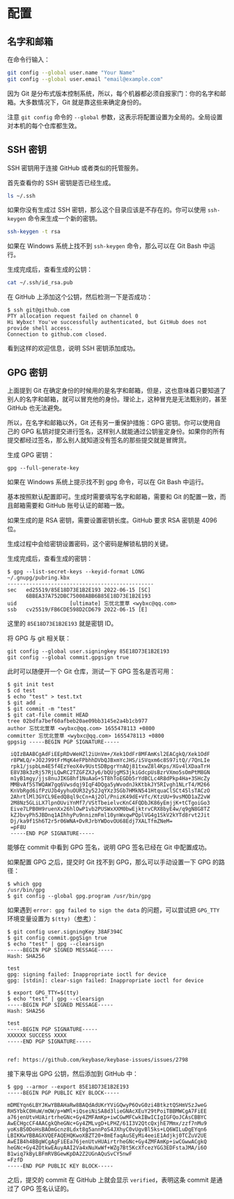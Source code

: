 # 配置

## 名字和邮箱

在命令行输入：

```bash
git config --global user.name "Your Name"
git config --global user.email "email@example.com"
```

因为 Git 是分布式版本控制系统，所以，每个机器都必须自报家门：你的名字和邮箱。大多数情况下，Git 就是靠这些来确定身份的。

注意 `git config` 命令的 `--global` 参数，这表示将配置设置为全局的。全局设置对本机的每个仓库都生效。

## SSH 密钥

SSH 密钥用于连接 GitHub 或者类似的托管服务。

首先查看你的 SSH 密钥是否已经生成。

```bash
ls ~/.ssh
```

如果你没有生成过 SSH 密钥，那么这个目录应该是不存在的。你可以使用 `ssh-keygen` 命令来生成一个新的密钥。

```bash
ssh-keygen -t rsa
```

如果在 Windows 系统上找不到 `ssh-keygen` 命令，那么可以在 Git Bash 中运行。

生成完成后，查看生成的公钥：

```bash
cat ~/.ssh/id_rsa.pub
```

在 GitHub 上添加这个公钥，然后检测一下是否成功：

```
$ ssh git@github.com
PTY allocation request failed on channel 0
Hi Wybxc! You've successfully authenticated, but GitHub does not provide shell access.
Connection to github.com closed.
```

看到这样的欢迎信息，说明 SSH 密钥添加成功。

## GPG 密钥

上面提到 Git 在确定身份的时候用的是名字和邮箱，但是，这也意味着只要知道了别人的名字和邮箱，就可以冒充他的身份。理论上，这种冒充是无法甄别的，甚至 GitHub 也无法避免。

所以，在名字和邮箱以外，Git 还有另一重保护措施：GPG 密钥。你可以使用自己的 GPG 私钥对提交进行签名，这样别人就能通过公钥鉴定身份。如果你的所有提交都经过签名，那么别人就知道没有签名的那些提交就是冒牌货。

生成 GPG 密钥：

```shell
gpg --full-generate-key
```

如果在 Windows 系统上提示找不到 gpg 命令，可以在 Git Bash 中运行。

基本按照默认配置即可。生成时需要填写名字和邮箱，需要和 Git 的配置一致，而且邮箱需要和 GitHub 账号认证的邮箱一致。

如果生成的是 RSA 密钥，需要设置密钥长度。GitHub 要求 RSA 密钥是 4096 位。

生成过程中会给密钥设置密码，这个密码是解锁私钥的关键。

生成完成后，查看生成的密钥：

```
$ gpg --list-secret-keys --keyid-format LONG
~/.gnupg/pubring.kbx
-----------------------------------------------
sec   ed25519/85E18D73E1B2E193 2022-06-15 [SC]
      6BBEA37A752DBC75008ABB6B85E18D73E1B2E193
uid                 [ultimate] 忘忧北萱草 <wybxc@qq.com>
ssb   cv25519/FB6CDE598D2CD679 2022-06-15 [E]
```

这里的 `85E18D73E1B2E193` 就是密钥 ID。

将 GPG 与 git 相关联：

```shell
git config --global user.signingkey 85E18D73E1B2E193
git config --global commit.gpgsign true
```

此时可以随便开一个 Git 仓库，测试一下 GPG 签名是否可用：

```
$ git init test
$ cd test
$ echo "test" > test.txt
$ git add .
$ git commit -m "test"
$ git cat-file commit HEAD
tree 02bdfa7bef60afbeb20ae09bb3145e2a4b1cb977
author 忘忧北萱草 <wybxc@qq.com> 1655478113 +0800
committer 忘忧北萱草 <wybxc@qq.com> 1655478113 +0800
gpgsig -----BEGIN PGP SIGNATURE-----

 iQIzBAABCgAdFiEEpRDvWeHZl2iUnVm+/Xek1OdFr8MFAmKsl2EACgkQ/Xek1OdF
 r8PWLQ/+JO2J99tFrMqK4eFPbhhDVbQJBxmYcJHS/iSVqxm6c8S97itQ//7QnLIe
 rpk1/jspbLm4E5f4EzYeoX4v9UstSDBpgrYnAQj81txwZ8l4Kps/XGv4lXDaaTrH
 E8V3Bk3zRj57RjLQwRC2TZGFZXJy6/bQUjgMS3jkiGdcpUsBzrVXmo5sOmPtM8GN
 m1yB1mgy/jjs8nuJIKG8hf1NuAaG+ST8hToEGDb5rYdBCLc4R8dPkp4Ha+3SHcZy
 MMBvAf5STWQAW7gq6Vwsdqj9IqF4DQga5yWvodnJkKtbkJY5RIvgh1NLrT4/M266
 KnVbRgd6ifPzUJb4yyhuOUR32y52JqYXz3SGb7HMkN541HtquaClSCt45lsTACzO
 2AhrtlMl3GYCL9EedQ8ql9cCn+Aj2Ol/PnizK49dE+Vfc/KtzUU+9vsMOD1aZ2vW
 2M8Nz5GLiLX7lpnOUviYnMf7/VStTbeielvcKnC4FQDbJK86yEmjjK+tCTgoiGo3
 Eive7LPB0H9ruenXx26hlOwP1vb2PUSWxXXM0bwEjktrvCRX8byE4w/q9gN8G8TZ
 kZJbvyPh5JBDnq1AIhhyPu9nnizmFml10ynWxqwPQplVG4g1SkV2kYTd8rvt2Jit
 Dj/ka9f1Sh6T2r5r06WNA+DvRJrbYWDovOU68Edj7XALTfmZNeM=
 =pF8U
 -----END PGP SIGNATURE-----
```

能够在 commit 中看到 GPG 签名，说明 GPG 签名已经在 Git 中配置成功。

如果配置 GPG 之后，提交时 Git 找不到 GPG，那么可以手动设置一下 GPG 的路径：

```shell
$ which gpg
/usr/bin/gpg
$ git config --global gpg.program /usr/bin/gpg
```

如果遇到 `error: gpg failed to sign the data` 的问题，可以尝试把 `GPG_TTY` 环境变量设置为 `$(tty)`（[参考](https://gist.github.com/repodevs/a18c7bb42b2ab293155aca889d447f1b)）：

```shell
$ git config user.signingKey 38AF394C
$ git config commit.gpgSign true
$ echo "test" | gpg --clearsign
-----BEGIN PGP SIGNED MESSAGE-----
Hash: SHA256

test
gpg: signing failed: Inappropriate ioctl for device
gpg: [stdin]: clear-sign failed: Inappropriate ioctl for device

$ export GPG_TTY=$(tty)
$ echo "test" | gpg --clearsign
-----BEGIN PGP SIGNED MESSAGE-----
Hash: SHA256

test
-----BEGIN PGP SIGNATURE-----
XXXXXX SUCCESS XXXX
-----END PGP SIGNATURE-----


ref: https://github.com/keybase/keybase-issues/issues/2798
```

接下来导出 GPG 公钥，然后添加到 GitHub 中：

```
$ gpg --armor --export 85E18D73E1B2E193
-----BEGIN PGP PUBLIC KEY BLOCK-----

mDMEYqn6LBYJKwYBBAHaRw8BAQdAdUKrYViGQwyP6OvG0zi4BtkztQSHmVSzJweG
RH5YbkC0HuW/mOW/p+WMl+iQseiNiSA8d3lieGNAcXEuY29tPoiTBBMWCgA7FiEE
a76jenUtvHUAirtrheGNc+Gy4ZMFAmKp+iwCGwMFCwkIBwICIgIGFQoJCAsCBBYC
AwECHgcCF4AACgkQheGNc+Gy4ZMLvgD+LPHZ/61I3V2QtcQxjhE7Mmx/zzf7nMu9
yoKsBS0DoHsBAOmGcnz8Ldxt8g5annPoS4JXhyC0vUgvBl5ks+LQ6WILuDgEYqn6
LBIKKwYBBAGXVQEFAQEHQKwoXBZT20+8mEfaqAuSEyMi4eeiE1Adjkj0TCZuV2UE
AwEIB4h4BBgWCgAgFiEEa76jenUtvHUAirtrheGNc+Gy4ZMFAmKp+iwCGwwACgkQ
heGNc+Gy4ZOtkwEAuyAAI2Va4xNuXwWf+WZg7Bt5KcXfcezYGG3EDFstaJMA/i6O
B1wiq7kByLBFmRVBGewKpDA2Z2UGnAQuSvCY5nwF
=FzfD
-----END PGP PUBLIC KEY BLOCK-----
```

之后，提交的 commit 在 GitHub 上就会显示 `verified`，表明这条 commit 是通过了 GPG 签名认证的。
